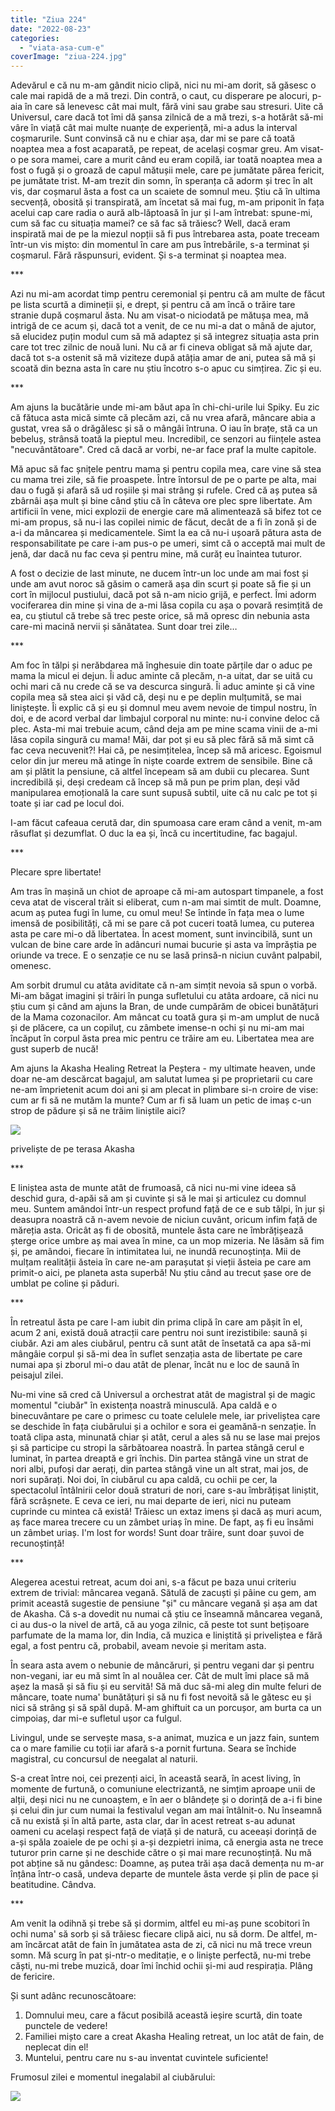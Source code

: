 ```yaml
---
title: "Ziua 224"
date: "2022-08-23"
categories: 
  - "viata-asa-cum-e"
coverImage: "ziua-224.jpg"
---
```


Adevărul e că nu m-am gândit nicio clipă, nici nu mi-am dorit, să găsesc o cale mai rapidă de a mă trezi. Din contră, o caut, cu disperare pe alocuri, p-aia în care să lenevesc cât mai mult, fără vini sau grabe sau stresuri. Uite că Universul, care dacă tot îmi dă șansa zilnică de a mă trezi, s-a hotărât să-mi vâre în viață cât mai multe nuanțe de experiență, mi-a adus la interval coșmarurile. Sunt convinsă că nu e chiar așa, dar mi se pare că toată noaptea mea a fost acaparată, pe repeat, de același coșmar greu. Am visat-o pe sora mamei, care a murit când eu eram copilă, iar toată noaptea mea a fost o fugă și o groază de capul mătușii mele, care pe jumătate părea fericit, pe jumătate trist. M-am trezit din somn, în speranța că adorm și trec în alt vis, dar coșmarul ăsta a fost ca un scaiete de somnul meu. Știu că în ultima secvență, obosită și transpirată, am încetat să mai fug, m-am priponit în fața acelui cap care radia o aură alb-lăptoasă în jur și l-am întrebat: spune-mi, cum să fac cu situația mamei? ce să fac să trăiesc? Well, dacă eram inspirată mai de pe la miezul nopții să fi pus întrebarea asta, poate treceam într-un vis mișto: din momentul în care am pus întrebările, s-a terminat și coșmarul. Fără răspunsuri, evident. Și s-a terminat și noaptea mea.

\*\*\*

Azi nu mi-am acordat timp pentru ceremonial și pentru că am multe de făcut pe lista scurtă a dimineții și, e drept, și pentru că am încă o trăire tare stranie după coșmarul ăsta. Nu am visat-o niciodată pe mătușa mea, mă intrigă de ce acum și, dacă tot a venit, de ce nu mi-a dat o mână de ajutor, să elucidez puțin modul cum să mă adaptez și să integrez situația asta prin care tot trec zilnic de nouă luni. Nu că ar fi cineva obligat să mă ajute dar, dacă tot s-a ostenit să mă viziteze după atâția amar de ani, putea să mă și scoată din bezna asta în care nu știu încotro s-o apuc cu simțirea. Zic și eu.

\*\*\*

Am ajuns la bucătărie unde mi-am băut apa în chi-chi-urile lui Spiky. Eu zic că fătuca asta mică simte că plecăm azi, că nu vrea afară, mâncare abia a gustat, vrea să o drăgălesc și să o mângâi întruna. O iau în brațe, stă ca un bebeluș, strânsă toată la pieptul meu. Incredibil, ce senzori au ființele astea "necuvântătoare". Cred că dacă ar vorbi, ne-ar face praf la multe capitole.

Mă apuc să fac șnițele pentru mama și pentru copila mea, care vine să stea cu mama trei zile, să fie proaspete. Între întorsul de pe o parte pe alta, mai dau o fugă și afară să ud roșiile și mai strâng și rufele. Cred că aș putea să zbârnâi așa mult și bine când știu că în câteva ore plec spre libertate. Am artificii în vene, mici explozii de energie care mă alimentează să bifez tot ce mi-am propus, să nu-i las copilei nimic de făcut, decât de a fi în zonă și de a-i da mâncarea și medicamentele. Simt la ea că nu-i ușoară pătura asta de responsabilitate pe care i-am pus-o pe umeri, simt că o acceptă mai mult de jenă, dar dacă nu fac ceva și pentru mine, mă curăț eu înaintea tuturor. 

A fost o decizie de last minute, ne ducem într-un loc unde am mai fost și unde am avut noroc să găsim o cameră așa din scurt și poate să fie și un cort în mijlocul pustiului, dacă pot să n-am nicio grijă, e perfect. Îmi adorm vociferarea din mine și vina de a-mi lăsa copila cu așa o povară resimțită de ea, cu știutul că trebe să trec peste orice, să mă opresc din nebunia asta care-mi macină nervii și sănătatea. Sunt doar trei zile…

\*\*\*

Am foc în tălpi și nerăbdarea mă înghesuie din toate părțile dar o aduc pe mama la micul ei dejun. Îi aduc aminte că plecăm, n-a uitat, dar se uită cu ochi mari că nu crede că se va descurca singură. Îi aduc aminte și că vine copila mea să stea aici și văd că, deși nu e pe deplin mulțumită, se mai liniștește. Îi explic că și eu și domnul meu avem nevoie de timpul nostru, în doi, e de acord verbal dar limbajul corporal nu minte: nu-i convine deloc că plec. Asta-mi mai trebuie acum, când deja am pe mine scama vinii de a-mi lăsa copila singură cu mama! Măi, dar pot și eu să plec fără să mă simt că fac ceva necuvenit?! Hai că, pe nesimțitelea, încep să mă aricesc. Egoismul celor din jur mereu mă atinge în niște coarde extrem de sensibile. Bine că am și plătit la pensiune, că altfel începeam să am dubii cu plecarea. Sunt incredibilă și, deși credeam că încep să mă pun pe prim plan, deși văd manipularea emoțională la care sunt supusă subtil, uite că nu calc pe tot și toate și iar cad pe locul doi. 

I-am făcut cafeaua cerută dar, din spumoasa care eram când a venit, m-am răsuflat și dezumflat. O duc la ea și, încă cu incertitudine, fac bagajul.

\*\*\*

Plecare spre libertate!

Am tras în mașină un chiot de aproape că mi-am autospart timpanele, a fost ceva atat de visceral trăit si eliberat, cum n-am mai simtit de mult. Doamne, acum aș putea fugi în lume, cu omul meu! Se întinde în fața mea o lume imensă de posibilități, că mi se pare că pot cuceri toată lumea, cu puterea asta pe care mi-o dă libertatea. În acest moment, sunt invincibilă, sunt un vulcan de bine care arde în adâncuri numai bucurie și asta va împrăștia pe oriunde va trece. E o senzație ce nu se lasă prinsă-n niciun cuvânt palpabil, omenesc. 

Am sorbit drumul cu atâta aviditate că n-am simțit nevoia să spun o vorbă. Mi-am băgat imagini și trăiri în punga sufletului cu atâta ardoare, că nici nu știu cum și când am ajuns la Bran, de unde cumpărăm de obicei bunătățuri de la Mama cozonacilor. Am mâncat cu toată gura și m-am umplut de nucă și de plăcere, ca un copiluț, cu zâmbete imense-n ochi și nu mi-am mai încăput în corpul ăsta prea mic pentru ce trăire am eu. Libertatea mea are gust superb de nucă!

Am ajuns la Akasha Healing Retreat la Peștera - my ultimate heaven, unde doar ne-am descărcat bagajul, am salutat lumea și pe proprietarii cu care ne-am împrietenit acum doi ani și am plecat in plimbare si-n croire de vise: cum ar fi să ne mutăm la munte? Cum ar fi să luam un petic de imaș c-un strop de pădure și să ne trăim liniștile aici?

![](images/view-1024x576.jpeg)

priveliște de pe terasa Akasha

\*\*\*

E liniștea asta de munte atât de frumoasă, că nici nu-mi vine ideea să deschid gura, d-apăi să am și cuvinte și să le mai și articulez cu domnul meu. Suntem amândoi într-un respect profund față de ce e sub tălpi, în jur și deasupra noastră că n-avem nevoie de niciun cuvânt, oricum infim față de măreția asta. Oricât aș fi de obosită, muntele ăsta care ne îmbrățișează șterge orice umbre aș mai avea în mine, ca un mop mizeria. Ne lăsăm să fim și, pe amândoi, fiecare în intimitatea lui, ne inundă recunoștința. Mii de mulțam realității ăsteia în care ne-am parașutat și vieții ăsteia pe care am primit-o aici, pe planeta asta superbă! Nu știu când au trecut șase ore de umblat pe coline și păduri.

\*\*\*

În retreatul ăsta pe care l-am iubit din prima clipă în care am pășit în el, acum 2 ani, există două atracții care pentru noi sunt irezistibile: saună și ciubăr. Azi am ales ciubărul, pentru că sunt atât de însetată ca apa să-mi mângâie corpul și să-mi dea în suflet senzația asta de libertate pe care numai apa și zborul mi-o dau atât de plenar, încât nu e loc de saună în peisajul zilei.

Nu-mi vine să cred că Universul a orchestrat atât de magistral și de magic momentul "ciubăr" în existența noastră minusculă. Apa caldă e o binecuvântare pe care o primesc cu toate celulele mele, iar priveliștea care se deschide în fața ciubărului și a ochilor e sora ei geamănă-n senzație. În toată clipa asta, minunată chiar și atât, cerul a ales să nu se lase mai prejos și să participe cu stropi la sărbătoarea noastră. În partea stângă cerul e luminat, în partea dreaptă e gri închis. Din partea stângă vine un strat de nori albi, pufoși dar aerați, din partea stângă vine un alt strat, mai jos, de nori supărați. Noi doi, în ciubărul cu apa caldă, cu ochii pe cer, la spectacolul întâlnirii celor două straturi de nori, care s-au îmbrățișat liniștit, fără scrâșnete. E ceva ce ieri, nu mai departe de ieri, nici nu puteam cuprinde cu mintea că există! Trăiesc un extaz imens și dacă aș muri acum, aș face marea trecere cu un zâmbet uriaș în mine. De fapt, aș fi eu însămi un zâmbet uriaș. I'm lost for words! Sunt doar trăire, sunt doar șuvoi de recunoștință!

\*\*\*

Alegerea acestui retreat, acum doi ani, s-a făcut pe baza unui criteriu extrem de trivial: mâncarea vegană. Sătulă de zacuști și pâine cu gem, am primit această sugestie de pensiune "și" cu mâncare vegană și așa am dat de Akasha. Că s-a dovedit nu numai că știu ce înseamnă mâncarea vegană, ci au dus-o la nivel de artă, că au yoga zilnic, că peste tot sunt bețișoare parfumate de la mama lor, din India, că muzica e liniștită și priveliștea e fără egal, a fost pentru că, probabil, aveam nevoie și meritam asta. 

În seara asta avem o nebunie de mâncăruri, și pentru vegani dar și pentru non-vegani, iar eu mă simt în al nouălea cer. Cât de mult îmi place să mă așez la masă și să fiu și eu servită! Să mă duc să-mi aleg din multe feluri de mâncare, toate numa' bunătățuri și să nu fi fost nevoită să le gătesc eu și nici să strâng și să spăl după. M-am ghiftuit ca un porcușor, am burta ca un cimpoiaș, dar mi-e sufletul ușor ca fulgul. 

Livingul, unde se servește masa, s-a animat, muzica e un jazz fain, suntem ca o mare familie cu toții iar afară s-a pornit furtuna. Seara se închide magistral, cu concursul de neegalat al naturii.

S-a creat între noi, cei prezenți aici, în această seară, în acest living, în momente de furtună, o comuniune electrizantă, ne simțim aproape unii de alții, deși nici nu ne cunoaștem, e în aer o blândețe și o dorință de a-i fi bine și celui din jur cum numai la festivalul vegan am mai întâlnit-o. Nu înseamnă că nu există și în altă parte, asta clar, dar în acest retreat s-au adunat oameni cu același respect față de viață și de natură, cu aceeași dorință de a-și spăla zoaiele de pe ochi și a-și dezpietri inima, că energia asta ne trece tuturor prin carne și ne deschide către o și mai mare recunoștință. Nu mă pot abține să nu gândesc: Doamne, aș putea trăi așa dacă demența nu m-ar înțâna într-o casă, undeva departe de muntele ăsta verde și plin de pace și beatitudine. Cândva.

\*\*\*

Am venit la odihnă și trebe să și dormim, altfel eu mi-aș pune scobitori în ochi numa' să sorb și să trăiesc fiecare clipă aici, nu să dorm. De altfel, m-am încărcat atât de fain în jumătatea asta de zi, că nici nu mă trece vreun somn. Mă scurg în pat și-ntr-o meditație, e o liniște perfectă, nu-mi trebe căști, nu-mi trebe muzică, doar îmi închid ochii și-mi aud respirația. Plâng de fericire.

Și sunt adânc recunoscătoare:

1. Domnului meu, care a făcut posibilă această ieșire scurtă, din toate punctele de vedere!
2. Familiei mișto care a creat Akasha Healing retreat, un loc atât de fain, de neplecat din el!
3. Muntelui, pentru care nu s-au inventat cuvintele suficiente!

Frumosul zilei e momentul inegalabil al ciubărului:

![](images/ciubar-furtuna-1024x576.jpeg)
